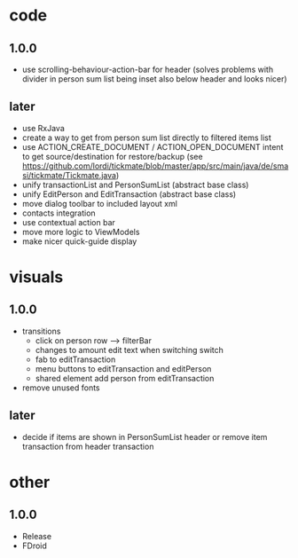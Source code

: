 # code
## 1.0.0
- use scrolling-behaviour-action-bar for header (solves problems with divider in person sum list being inset also below header and looks nicer)
## later
- use RxJava
- create a way to get from person sum list directly to filtered items list
- use ACTION_CREATE_DOCUMENT / ACTION_OPEN_DOCUMENT intent to get source/destination for restore/backup (see https://github.com/lordi/tickmate/blob/master/app/src/main/java/de/smasi/tickmate/Tickmate.java)
- unify transactionList and PersonSumList (abstract base class)
- unify EditPerson and EditTransaction (abstract base class)
- move dialog toolbar to included layout xml
- contacts integration
- use contextual action bar
- move more logic to ViewModels
- make nicer quick-guide display

# visuals
## 1.0.0
- transitions
  - click on person row --> filterBar
  - changes to amount edit text when switching switch
  - fab to editTransaction
  - menu buttons to editTransaction and editPerson
  - shared element add person from editTransaction
- remove unused fonts
## later
- decide if items are shown in PersonSumList header or remove item transaction from header transaction

# other
## 1.0.0
- Release 
- FDroid
